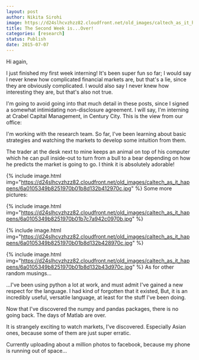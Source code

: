 ```yaml
---
layout: post
author: Nikita Sirohi
image: https://d24slhcvzhzz82.cloudfront.net/old_images/caltech_as_it_happens/6a0105349b8251970b01bb08485d26970d.jpg
title: The Second Week is...Over! 
categories: [research]
status: Publish
date: 2015-07-07
---
```



Hi again,

I just finished my first week interning! It's been super fun so far; I would say I never knew how complicated financial markets are, but that's a lie, since they are obviously complicated. I would also say I never knew how interesting they are, but that's also not true.

I'm going to avoid going into that much detail in these posts, since I signed a somewhat intimidating non-disclosure agreement. I will say, I'm interning at Crabel Capital Management, in Century City. This is the view from our office:

I'm working with the research team. So far, I've been learning about basic strategies and watching the markets to develop some intuition from them.

The trader at the desk next to mine keeps an animal on top of his computer which he can pull inside-out to turn from a bull to a bear depending on how he predicts the market is going to go. I think it is absolutely adorable!

{% include image.html img="https://d24slhcvzhzz82.cloudfront.net/old_images/caltech_as_it_happens/6a0105349b8251970b01b8d132b412970c.jpg" %}
Some more pictures:


{% include image.html img="https://d24slhcvzhzz82.cloudfront.net/old_images/caltech_as_it_happens/6a0105349b8251970b01b7c7a942c0970b.jpg" %}


{% include image.html img="https://d24slhcvzhzz82.cloudfront.net/old_images/caltech_as_it_happens/6a0105349b8251970b01b8d132b428970c.jpg" %}


{% include image.html img="https://d24slhcvzhzz82.cloudfront.net/old_images/caltech_as_it_happens/6a0105349b8251970b01b8d132b43d970c.jpg" %}
As for other random musings...

...I've been using python a lot at work, and must admit I've gained a new respect for the language. I had kind of forgotten that it existed, But, it is an incredibly useful, versatile language, at least for the stuff I've been doing.

Now that I've discovered the numpy and pandas packages, there is no going back. The days of Matlab are over.

It is strangely exciting to watch markets, I've discovered. Especially Asian ones, because some of them are just super erratic.

Currently uploading about a million photos to facebook, because my phone is running out of space...

